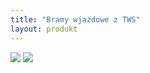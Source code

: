 ```yaml
---
title: "Bramy wjazdowe z TWS"
layout: produkt
---
```


<img src="https://andreas-biz-pl.s3-eu-west-1.amazonaws.com/images/bramy1.jpg" />
<img src="https://andreas-biz-pl.s3-eu-west-1.amazonaws.com/images/bramy2.jpg" />

